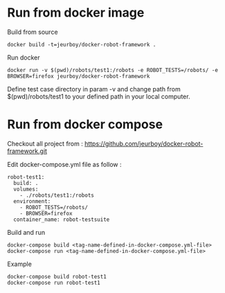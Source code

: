 Run from docker image
=================
Build from source
```
docker build -t=jeurboy/docker-robot-framework .
```

Run docker
```
docker run -v $(pwd)/robots/test1:/robots -e ROBOT_TESTS=/robots/ -e BROWSER=firefox jeurboy/docker-robot-framework
```

Define test case directory in param -v and change path from $(pwd)/robots/test1 to your defined path in your local computer.

Run from docker compose
====================

Checkout all project from : https://github.com/jeurboy/docker-robot-framework.git 

Edit docker-compose.yml file as follow :

```
robot-test1:
  build: .
  volumes:
    - ./robots/test1:/robots
  environment:
    - ROBOT_TESTS=/robots/
    - BROWSER=firefox
  container_name: robot-testsuite
```

Build and run

```
docker-compose build <tag-name-defined-in-docker-compose.yml-file>
docker-compose run <tag-name-defined-in-docker-compose.yml-file>
```
Example
```
docker-compose build robot-test1
docker-compose run robot-test1
```